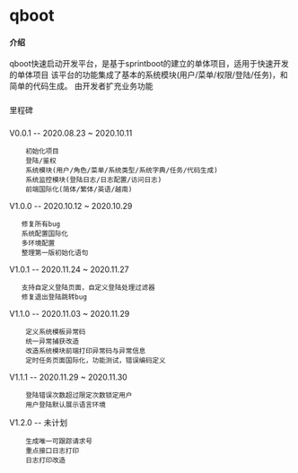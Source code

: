 # qboot
#### 介绍
qboot快速启动开发平台，是基于sprintboot的建立的单体项目，适用于快速开发的单体项目
该平台的功能集成了基本的系统模块(用户/菜单/权限/登陆/任务)，和简单的代码生成。
由开发者扩充业务功能

###
里程碑
###
V0.0.1 -- 2020.08.23 ~ 2020.10.11


        初始化项目
        登陆/鉴权
        系统模块(用户/角色/菜单/系统类型/系统字典/任务/代码生成)
        系统监控模块(登陆日志/日志配置/访问日志)
        前端国际化(简体/繁体/英语/越南)
        
        
V1.0.0 -- 2020.10.12 ~ 2020.10.29

    
       修复所有bug
       系统配置国际化
       多环境配置
       整理第一版初始化语句


V1.0.1 -- 2020.11.24 ~ 2020.11.27 


       支持自定义登陆页面，自定义登陆处理过滤器
       修复退出登陆跳转bug
           
       
V1.1.0 -- 2020.11.03 ~ 2020.11.29
    
        
        定义系统模板异常码
        统一异常捕获改造
        改造系统模块前端打印异常码与异常信息
        定时任务页面国际化，功能测试，错误编码定义


V1.1.1 -- 2020.11.29 ~ 2020.11.30
    
        
        登陆错误次数超过限定次数锁定用户
        用户登陆默认展示语言环境
            
       
V1.2.0 -- 未计划 


        生成唯一可跟踪请求号
        重点接口日志打印
        日志打印改造